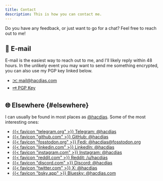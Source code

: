 ```yaml
---
title: Contact
description: This is how you can contact me.
---
```


Do you have any feedback, or just want to go for a chat? Feel free to reach out to me!

## 📧 E-mail

E-mail is the easiest way to reach out to me, and I'll likely reply within 48 hours. In the unlikely event you may want to send me something encrypted, you can also use my PGP key linked below.

<div class='terms grid bold'>

- [✉️ mail@hacdias.com](mailto:mail@hacdias.com)
- [🗝 PGP Key](/pubkey.asc)

</div>

## 🌐 Elsewhere {#elsewhere}

I can usually be found in most places as [@hacdias](/about/#handle). Some of the most interesting ones:

<div class='terms grid bold'>

- [{{< favicon "telegram.org" >}} Telegram: @hacdias](https://t.me/hacdias)
- [{{< favicon "github.com" >}} GitHub: @hacdias](https://github.com/hacdias)
- [{{< favicon "fosstodon.org" >}} Fedi: @hacdias@fosstodon.org](https://fosstodon.org/@hacdias)
- [{{< favicon "linkedin.com" >}} LinkedIn: @hacdias](https://linkedin.com/in/hacdias)
- [{{< favicon "instagram.com" >}} Instagram: @hacdias](https://instagram.com/hacdias)
- [{{< favicon "reddit.com" >}} Reddit: /u/hacdias](https://reddit.com/u/hacdias)
- [{{< favicon "discord.com" >}} Discord: @hacdias](https://discord.com/users/hacdias)
- [{{< favicon "twitter.com" >}} X: @hacdias](https://twitter.com/hacdias)
- [{{< favicon "bsky.app" >}} Bluesky: @hacdias.com](https://bsky.app/profile/hacdias.com)

</div>

